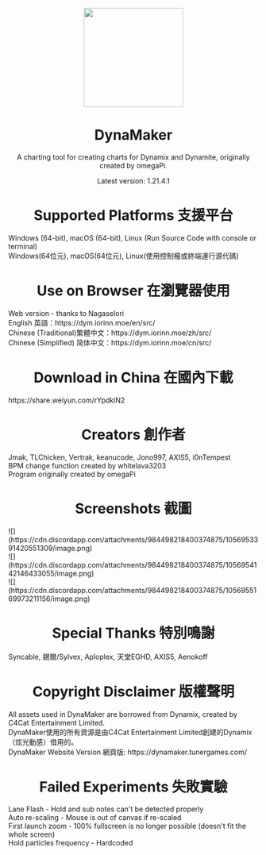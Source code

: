 <p align="center"><img src="https://media.discordapp.net/attachments/984498218400374875/1056956828950462585/DynaMaker1.21.5_New.png" style="display:block; margin:auto; width:200px"></p>

<h1 align="center">DynaMaker</h1>
<p align="center">A charting tool for creating charts for Dynamix and Dynamite, originally created by omegaPi. </b></p>
<p align="center">Latest version: <a https://github.com/jmakxd/dynamaker-modified/releases">1.21.4.1</a></b></p>

<h1 align="center">Supported Platforms 支援平台</h1>
Windows (64-bit), macOS (64-bit), Linux (Run Source Code with console or terminal)
<br>Windows(64位元), macOS(64位元), Linux(使用控制檯或終端運行源代碼)

<h1 align="center">Use on Browser 在瀏覽器使用</h1>
Web version - thanks to NagaseIori
<br>English 英語：https://dym.iorinn.moe/en/src/
<br>Chinese (Traditional)繁體中文：https://dym.iorinn.moe/zh/src/
<br>Chinese (Simplified) 简体中文：https://dym.iorinn.moe/cn/src/

<h1 align="center">Download in China 在國內下載</h1>
https://share.weiyun.com/rYpdklN2

<h1 align="center">Creators 創作者</h1>
Jmak, TLChicken, Vertrak, keanucode, Jono997, AXIS5, i0nTempest
<br>BPM change function created by whitelava3203
<br>Program originally created by omegaPi

<h1 align="center">Screenshots 截圖</h1>
![](https://cdn.discordapp.com/attachments/984498218400374875/1056953391420551309/image.png)
<br>![](https://cdn.discordapp.com/attachments/984498218400374875/1056954142146433055/image.png)
<br>![](https://cdn.discordapp.com/attachments/984498218400374875/1056955169973211156/image.png)

<h1 align="center">Special Thanks 特別鳴謝</h1>
Syncable, 錫爾/Sylvex, Aploplex, 天堂EGHD, AXIS5, Aenokoff

<h1 align="center">Copyright Disclaimer 版權聲明</h1>
All assets used in DynaMaker are borrowed from Dynamix, created by C4Cat Entertainment Limited.
<br>DynaMaker使用的所有資源是由C4Cat Entertainment Limited創建的Dynamix（炫光動感）借用的。
<br>DynaMaker Website Version 網頁版: https://dynamaker.tunergames.com/

<h1 align="center">Failed Experiments 失敗實驗</h1>
Lane Flash - Hold and sub notes can't be detected properly
<br>Auto re-scaling - Mouse is out of canvas if re-scaled
<br>First launch zoom - 100% fullscreen is no longer possible (doesn't fit the whole screen)
<br>Hold particles frequency - Hardcoded